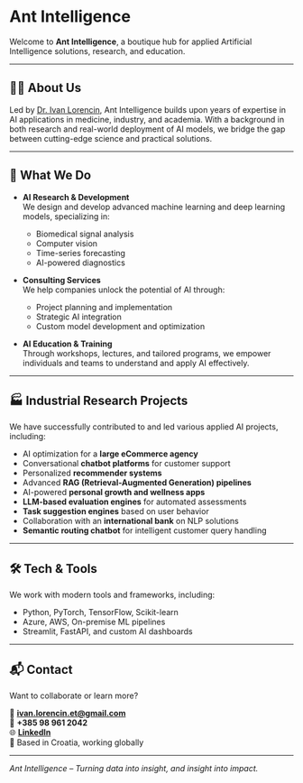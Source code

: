 # Ant Intelligence

Welcome to **Ant Intelligence**, a boutique hub for applied Artificial Intelligence solutions, research, and education.

---

## 👨‍💼 About Us

Led by [Dr. Ivan Lorencin](https://www.linkedin.com/in/ivan-lorencin/), Ant Intelligence builds upon years of expertise in AI applications in medicine, industry, and academia. With a background in both research and real-world deployment of AI models, we bridge the gap between cutting-edge science and practical solutions.

---

## 🧠 What We Do

- **AI Research & Development**  
  We design and develop advanced machine learning and deep learning models, specializing in:
  - Biomedical signal analysis
  - Computer vision
  - Time-series forecasting
  - AI-powered diagnostics

- **Consulting Services**  
  We help companies unlock the potential of AI through:
  - Project planning and implementation
  - Strategic AI integration
  - Custom model development and optimization

- **AI Education & Training**  
  Through workshops, lectures, and tailored programs, we empower individuals and teams to understand and apply AI effectively.

---

## 🏭 Industrial Research Projects

We have successfully contributed to and led various applied AI projects, including:

- AI optimization for a **large eCommerce agency**
- Conversational **chatbot platforms** for customer support
- Personalized **recommender systems**
- Advanced **RAG (Retrieval-Augmented Generation) pipelines**
- AI-powered **personal growth and wellness apps**
- **LLM-based evaluation engines** for automated assessments
- **Task suggestion engines** based on user behavior
- Collaboration with an **international bank** on NLP solutions
- **Semantic routing chatbot** for intelligent customer query handling

---

## 🛠️ Tech & Tools

We work with modern tools and frameworks, including:
- Python, PyTorch, TensorFlow, Scikit-learn
- Azure, AWS, On-premise ML pipelines
- Streamlit, FastAPI, and custom AI dashboards

---

## 📬 Contact

Want to collaborate or learn more?

📧 **ivan.lorencin.et@gmail.com**  
📱 **+385 98 961 2042**  
🌐 **[LinkedIn](https://www.linkedin.com/in/ivan-lorencin/)**  
📍 Based in Croatia, working globally

---

*Ant Intelligence – Turning data into insight, and insight into impact.*
